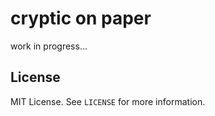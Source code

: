# cryptic on paper

work in progress...

## License

MIT License. See `LICENSE` for more information.
